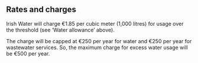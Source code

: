 ##  Rates and charges

Irish Water will charge €1.85 per cubic meter (1,000 litres) for usage over
the threshold (see ‘Water allowance’ above).

The charge will be capped at €250 per year for water and €250 per year for
wastewater services. So, the maximum charge for excess water usage will be
€500 per year.
